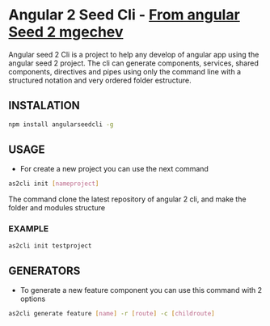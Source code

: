 # Angular 2 Seed Cli - [From angular Seed 2 mgechev](https://github.com/mgechev/angular-seed)

Angular seed 2 Cli is a project to help any develop of angular app using the angular seed 2 project. The cli can generate components, services, shared components, directives and pipes using only the command line with a structured notation and very ordered folder estructure.

## INSTALATION

```bash
npm install angularseedcli -g
```
## USAGE
- For create a new project you can use the next command

```bash
as2cli init [nameproject]
```
The command clone the latest repository of angular 2 cli, and make the folder and modules structure

### EXAMPLE
```bash
as2cli init testproject
```
## GENERATORS
- To generate a new feature component you can use this command with 2 options

```bash
as2cli generate feature [name] -r [route] -c [childroute]
```



